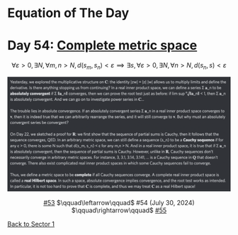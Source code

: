 # Equation of The Day

# Day 54: [Complete metric space](https://en.wikipedia.org/wiki/Complete_metric_space)

$$\forall\varepsilon>0,\exists N,\forall m,n>N,d(s_m,s_n)<\varepsilon\implies\exists s,\forall\varepsilon>0,\exists N,\forall n>N,d(s_n,s)<\varepsilon$$

<picture><img alt="Day 54" src="0054.png"></picture>

<center><a href="0053.html">#53</a> $\qquad\leftarrow\qquad$ #54 (July 30, 2024) $\qquad\rightarrow\qquad$ <a href="0055.html">#55</a></center>

[Back to Sector 1](../0-63.md)

<script data-goatcounter="https://zswu.goatcounter.com/count" async src="//gc.zgo.at/count.js"></script>
<script src="https://utteranc.es/client.js" repo="12AbBa/eotd" issue-term="pathname" theme="github-light" crossorigin="anonymous" async> </script>